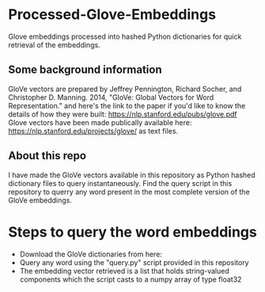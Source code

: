 # Processed-Glove-Embeddings
Glove embeddings processed into hashed Python dictionaries for quick retrieval of the embeddings.

## Some background information
GloVe vectors are prepared by Jeffrey Pennington, Richard Socher, and Christopher D. Manning. 2014, 
"GloVe: Global Vectors for Word Representation." and here's the link to the paper if you'd like to know the details of how they  were built: https://nlp.stanford.edu/pubs/glove.pdf
Glove vectors have been made publically available here: https://nlp.stanford.edu/projects/glove/
as text files.
## About this repo
I have made the GloVe vectors available in this repository as Python hashed dictionary files to query instantaneously. 
Find the query script in this repository to querry any word present in the most complete version of the GloVe embeddings.

# Steps to query the word embeddings
* Download the GloVe dictionaries from here: 
* Query any word using the "query.py" script provided in this repository
* The embedding vector retrieved is a list that holds string-valued components which the script casts to a numpy array of type float32
